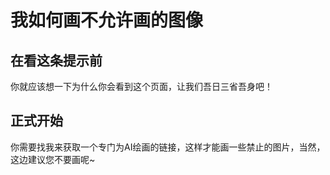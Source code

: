 # 我如何画不允许画的图像

## 在看这条提示前

你就应该想一下为什么你会看到这个页面，让我们吾日三省吾身吧！

## 正式开始

你需要找我来获取一个专门为AI绘画的链接，这样才能画一些禁止的图片，当然，这边建议您不要画呢~
